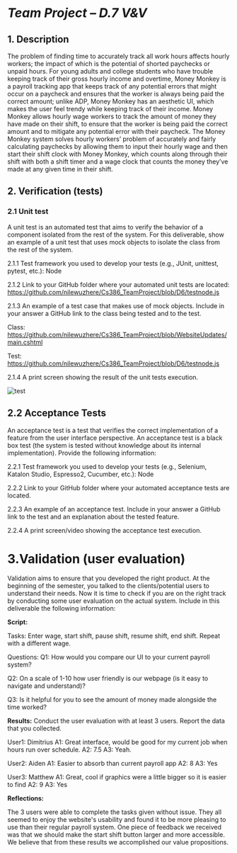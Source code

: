 
# *Team Project – D.7 V&V*

## 1. Description


The problem of finding time to accurately track all work hours affects hourly workers; the impact of which is the potential of shorted paychecks or unpaid hours. For young adults and college students who have trouble keeping track of their gross hourly income and overtime, Money Monkey is a payroll tracking app that keeps track of any potential errors that might occur on a paycheck and ensures that the worker is always being paid the correct amount; unlike ADP, Money Monkey has an aesthetic UI, which makes the user feel trendy while keeping track of their income. Money Monkey allows hourly wage workers to track the amount of money they have made on their shift, to ensure that the worker is being paid the correct amount and to mitigate any potential error with their paycheck. 
The Money Monkey system solves hourly workers’ problem of accurately and fairly calculating paychecks by allowing them to input their hourly wage and then start their shift clock with Money Monkey, which counts along through their shift with both a shift timer and a wage clock that counts the money they’ve made at any given time in their shift. 

## 2. Verification (tests)


### 2.1 Unit test         

A unit test is an automated test that aims to verify the behavior of a component isolated from the rest of the system. For this deliverable, show an example of a unit test that uses mock objects to isolate the class from the rest of the system. 

2.1.1 Test framework you used to develop your tests (e.g., JUnit, unittest, pytest, etc.):  Node

2.1.2 Link to your GitHub folder where your automated unit tests are located: https://github.com/nilewuzhere/Cs386_TeamProject/blob/D6/testnode.js

2.1.3 An example of a test case that makes use of mock objects. Include in your answer a GitHub link to the class being tested and to the test.

Class:	https://github.com/nilewuzhere/Cs386_TeamProject/blob/WebsiteUpdates/main.cshtml

Test: https://github.com/nilewuzhere/Cs386_TeamProject/blob/D6/testnode.js

2.1.4 A print screen showing the result of the unit tests execution. 

 ![test](https://i.ibb.co/0JBjFL5/image.png)  
 
 
## 2.2 Acceptance Tests

An acceptance test is a test that verifies the correct implementation of a feature from the user interface perspective. An acceptance test is a black box test (the system is tested without knowledge about its internal implementation). Provide the following information:

2.2.1 Test framework you used to develop your tests (e.g., Selenium, Katalon Studio, Espresso2, Cucumber, etc.): Node

2.2.2 Link to your GitHub folder where your automated acceptance tests are located.

2.2.3 An example of an acceptance test. Include in your answer a GitHub link to the test and an explanation about the tested feature.  

2.2.4 A print screen/video showing the acceptance test execution. 

# 3.Validation (user evaluation)

Validation aims to ensure that you developed the right product. At the beginning of the semester, you talked to the clients/potential users to understand their needs. Now it is time to check if you are on the right track by conducting some user evaluation on the actual system. Include in this deliverable the following information:

**Script:**

Tasks:
Enter wage, start shift, pause shift, resume shift, end shift. Repeat with a different wage. 

Questions:
Q1: How would you compare our UI to your current payroll system?

Q2: On a scale of 1-10 how user friendly is our webpage (is it easy to navigate and understand)?

Q3: Is it helpful for you to see the amount of money made alongside the time worked?

**Results:** Conduct the user evaluation with at least 3 users. Report the data that you collected.

User1: Dimitrius
A1: Great interface, would be good for my current job when hours run over schedule. 
A2: 7.5
A3: Yeah.

User2: Aiden 
A1: Easier to absorb than current payroll app
A2: 8
A3: Yes

User3: Matthew 
A1: Great, cool if graphics were a little bigger so it is easier to find
A2: 9
A3: Yes

**Reflections:**

The 3 users were able to complete the tasks given without issue. They all seemed to enjoy the website's usability and found it to be more pleasing to use than their regular payroll system. One piece of feedback we received was that we should make the start shift button larger and more accessible. We believe that from these results we accomplished our value propositions. 


